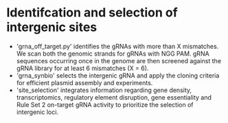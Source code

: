 # Identifcation and selection of intergenic sites
- 'grna_off_target.py' identifies the gRNAs with more than X mismatches. We scan both the genomic strands for gRNAs with NGG PAM. gRNA sequences occurring once in the genome are then screened against the gRNA library for at least 6 mismatches (X = 6).
- 'grna_synbio' selects the intergenic gRNA and apply the cloning criteria for efficient plasmid assembly and experiments.
- 'site_selection' integrates information regarding gene density, transcriptomics, regulatory element disruption, gene essentiality and Rule Set 2 on-target gRNA activity to prioritize the selection of intergenic loci.
